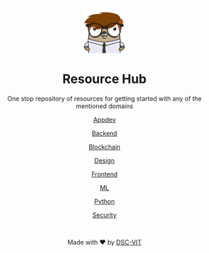 <p align="center">
    <img src="static/images/gopher.png" width=20% />
</p>


<div align="center">
    
# Resource Hub
    
One stop repository of resources for getting started with any of the mentioned domains
<br>

[Appdev](./Appdev/Appdev.md)

[Backend](./Backend/Backend.md)

[Blockchain](./Blockchain/Blockchain.md)

[Design](./Design/Design.md)

[Frontend](./Frontend/Frontend.md)

[ML](./ML/ML.md)

[Python](./Python/Python.md)

[Security](./Security/Security.md)

<br>

Made with :heart: by [DSC-VIT](https://github.com/GDGVIT)

</div>

